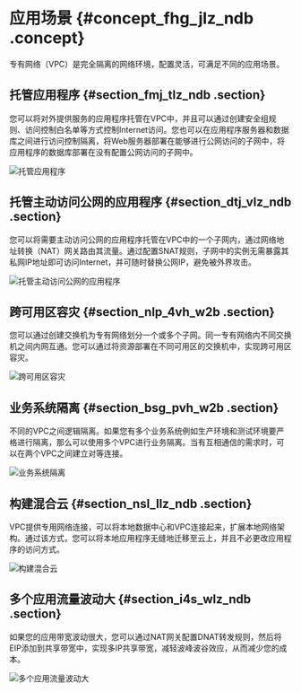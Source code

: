 # 应用场景 {#concept_fhg_jlz_ndb .concept}

专有网络（VPC）是完全隔离的网络环境，配置灵活，可满足不同的应用场景。

## 托管应用程序 {#section_fmj_tlz_ndb .section}

您可以将对外提供服务的应用程序托管在VPC中，并且可以通过创建安全组规则、访问控制白名单等方式控制Internet访问。您也可以在应用程序服务器和数据库之间进行访问控制隔离，将Web服务器部署在能够进行公网访问的子网中，将应用程序的数据库部署在没有配置公网访问的子网中。

![托管应用程序](http://static-aliyun-doc.oss-cn-hangzhou.aliyuncs.com/assets/img/13390/15679426262768_zh-CN.png)

## 托管主动访问公网的应用程序 {#section_dtj_vlz_ndb .section}

您可以将需要主动访问公网的应用程序托管在VPC中的一个子网内，通过网络地址转换（NAT）网关路由其流量。通过配置SNAT规则，子网中的实例无需暴露其私网IP地址即可访问Internet，并可随时替换公网IP，避免被外界攻击。

![托管主动访问公网的应用程序](http://static-aliyun-doc.oss-cn-hangzhou.aliyuncs.com/assets/img/13390/15679426262769_zh-CN.png)

## 跨可用区容灾 {#section_nlp_4vh_w2b .section}

您可以通过创建交换机为专有网络划分一个或多个子网。同一专有网络内不同交换机之间内网互通。您可以通过将资源部署在不同可用区的交换机中，实现跨可用区容灾。

![跨可用区容灾](http://static-aliyun-doc.oss-cn-hangzhou.aliyuncs.com/assets/img/13390/15679426269780_zh-CN.png)

## 业务系统隔离 {#section_bsg_pvh_w2b .section}

不同的VPC之间逻辑隔离。如果您有多个业务系统例如生产环境和测试环境要严格进行隔离，那么可以使用多个VPC进行业务隔离。当有互相通信的需求时，可以在两个VPC之间建立对等连接。

![业务系统隔离](http://static-aliyun-doc.oss-cn-hangzhou.aliyuncs.com/assets/img/13390/15679426269781_zh-CN.png)

## 构建混合云 {#section_nsl_llz_ndb .section}

VPC提供专用网络连接，可以将本地数据中心和VPC连接起来，扩展本地网络架构。通过该方式，您可以将本地应用程序无缝地迁移至云上，并且不必更改应用程序的访问方式。

![构建混合云](http://static-aliyun-doc.oss-cn-hangzhou.aliyuncs.com/assets/img/13390/15679426262767_zh-CN.png)

## 多个应用流量波动大 {#section_i4s_wlz_ndb .section}

如果您的应用带宽波动很大，您可以通过NAT网关配置DNAT转发规则，然后将EIP添加到共享带宽中，实现多IP共享带宽，减轻波峰波谷效应，从而减少您的成本。

![多个应用流量波动大](http://static-aliyun-doc.oss-cn-hangzhou.aliyuncs.com/assets/img/13390/15679426262770_zh-CN.png)

